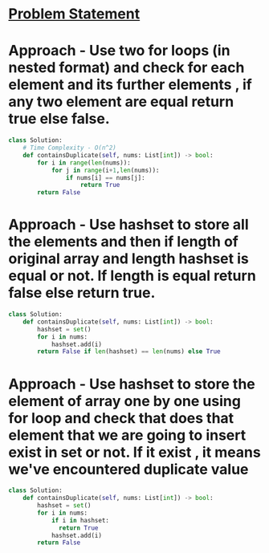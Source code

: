 # [Problem Statement](https://leetcode.com/problems/contains-duplicate/)

# Approach - Use two for loops (in nested format) and check for each element and its further elements , if any two element are equal return true else false.

```python
class Solution:
    # Time Complexity - O(n^2)
    def containsDuplicate(self, nums: List[int]) -> bool:
        for i in range(len(nums)):
            for j in range(i+1,len(nums)):
                if nums[i] == nums[j]:
                    return True
        return False
```

# Approach - Use hashset to store all the elements and then if length of original array and length hashset is equal or not. If length is equal return false else return true.

```python
class Solution:
    def containsDuplicate(self, nums: List[int]) -> bool:
        hashset = set()
        for i in nums:
            hashset.add(i)
        return False if len(hashset) == len(nums) else True
```

# Approach - Use hashset to store the element of array one by one using for loop and check that does that element that we are going to insert exist in set or not. If it exist , it means we've encountered duplicate value

```python
class Solution:
    def containsDuplicate(self, nums: List[int]) -> bool:
        hashset = set()
        for i in nums:
            if i in hashset:
              return True
            hashset.add(i)
        return False
```


